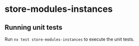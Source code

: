 # store-modules-instances


## Running unit tests

Run `nx test store-modules-instances` to execute the unit tests.
